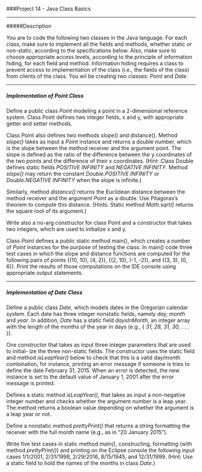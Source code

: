 ###Project 14 - Java Class Basics

---
#####Description

You are to code the following two classes in the Java language. For each class, make sure to implement all the fields and methods, whether static or non-static, according to the specifications below. Also, make sure to choose appropriate access levels, according to the principle of information hiding, for each field and method. Information hiding requires a class to prevent access to implementation of the class (i.e., the fields of the class) from clients of the class. You wil be creating two classes:  <em>Point</em> and <em>Date</em>.

---
##### Implementation of Point Class

Define a public class <em>Point</em> modeling a point in a 2-dimensional reference system. Class Point defines two integer fields, x and y, with appropriate getter and setter methods.
 Class Point also defines two methods slope() and distance(). Method <em>slope()</em> takes as input a <em>Point</em> instance and returns a double number, which is the slope between the method receiver and the argument point. The slope is defined as the ratio of the difference between the y coordinates of the two points and the difference of their x coordinates. (Hint: Class Double defines static fields <em>POSITIVE INFINITY</em> and <em>NEGATIVE INFINITY</em>. Method <em>slope()</em> may return the constant <em>Double.POSITIVE INFINITY</em> or <em>Double.NEGATIVE INFINITY</em> when the slope is infinite.)
Similarly, method <em>distance()</em> returns the Euclidean distance between the method receiver and the argument <em>Point</em> as a double. Use Pitagoras’s theorem to compute this distance. (Hints: Static method <em>Math.sqrt()</em> returns the square root of its argument.)Write also a no-arg constructor for class Point and a constructor that takes two integers, which are used to initialize x and y.
Class <em>Point</em> defines a public static method main(), which creates a number of <em>Point</em> instances for the purpose of testing the class. In main() code three test cases in which the slope and distance functions are computed for the following pairs of points {(10, 10), (4, 2)}, {(2, 10), (-1, -2)}, and {(3, 3), (0, 6)}. Print the results of those computations on the IDE console using appropriate output statements.
---

##### Implementation of Date Class

Define a public class <em>Date</em>, which models dates in the Gregorian calendar system. Each date has three integer nonstatic fields, namely <em>day, month</em> and <em>year</em>. In addition, <em>Date</em> has a static field <em>daysInMonth</em>, an integer array with the length of the months of the year in days (e.g., { <em>31, 28, 31, 30,</em> . . . }).
One constructor that takes as input three integer parameters that are used to initial- ize the three non-static fields. The constructor uses the static field and method <em>isLeapYear()</em> below to check that this is a valid day/month combination, for instance, printing an error message if someone is tries to define the date February 31, 2015. When an error is detected, the new instance is set to the default value of January 1, 2001 after the error message is printed.
Defines a static method <em>isLeapYear()</em>, that takes as input a non-negative integer number and checks whether the argument number is a leap year. The method returns a boolean value depending on whether the argument is a leap year or not.Define a nonstatic method <em>prettyPrint()</em> that returns a string formatting the receiver with the full month name (e.g., as in “20 January 2015”).Write five test cases in static method <em>main()</em>, constructing, formatting (with method <em>prettyPrint()</em>) and printing on the Eclipse console the following input cases 1/1/2001, 2/31/1998, 2/29/2016, 8/15/1945, and 12/31/1999. (Hint: Use a static field to hold the names of the months in class <em>Date</em>.)
